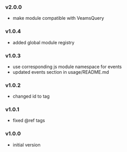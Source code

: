 ### v2.0.0
- make module compatible with VeamsQuery

### v1.0.4
- added global module registry

### v1.0.3
- use corresponding js module namespace for events
- updated events section in usage/README.md

### v1.0.2
- changed id to tag

### v1.0.1
- fixed @ref tags

### v1.0.0
- initial version